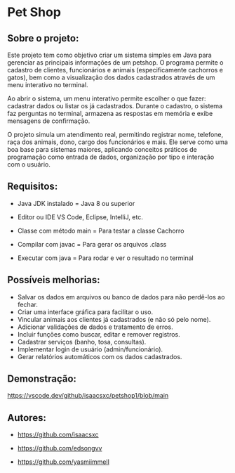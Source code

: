 
# Pet Shop 




## Sobre o projeto:

Este projeto tem como objetivo criar um sistema simples em Java para gerenciar as principais informações de um petshop. O programa permite o cadastro de clientes, funcionários e animais (especificamente cachorros e gatos), bem como a visualização dos dados cadastrados através de um menu interativo no terminal.

Ao abrir o sistema, um menu interativo permite escolher o que fazer: cadastrar dados ou listar os já cadastrados. Durante o cadastro, o sistema faz perguntas no terminal, armazena as respostas em memória e exibe mensagens de confirmação.

O projeto simula um atendimento real, permitindo registrar nome, telefone, raça dos animais, dono, cargo dos funcionários e mais. Ele serve como uma boa base para sistemas maiores, aplicando conceitos práticos de programação como entrada de dados, organização por tipo e interação com o usuário.

## Requisitos:
- Java JDK instalado	= Java 8 ou superior

- Editor ou IDE	VS Code, Eclipse, IntelliJ, etc.

- Classe com método main	= Para testar a classe Cachorro

- Compilar com javac = Para gerar os arquivos .class

- Executar com java = Para rodar e ver o resultado no terminal
## Possíveis melhorias:
- Salvar os dados em arquivos ou banco de dados para não perdê-los ao fechar.
- Criar uma interface gráfica para facilitar o uso.
- Vincular animais aos clientes já cadastrados (e não só pelo nome).
- Adicionar validações de dados e tratamento de erros.
- Incluir funções como buscar, editar e remover registros.
- Cadastrar serviços (banho, tosa, consultas).
- Implementar login de usuário (admin/funcionário).
- Gerar relatórios automáticos com os dados cadastrados.
## Demonstração:
https://vscode.dev/github/isaacsxc/petshop1/blob/main
## Autores:

- https://github.com/isaacsxc

- https://github.com/edsongvv

- https://github.com/yasmiimmell
